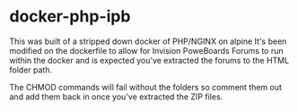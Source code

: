 # docker-php-ipb
This was built of a stripped down docker of PHP/NGINX on alpine
It's been modified on the dockerfile to allow for Invision PoweBoards Forums to run within the docker and is expected you've extracted the forums to the HTML folder path.

The CHMOD commands will fail without the folders so comment them out and add them back in once you've extracted the ZIP files.
